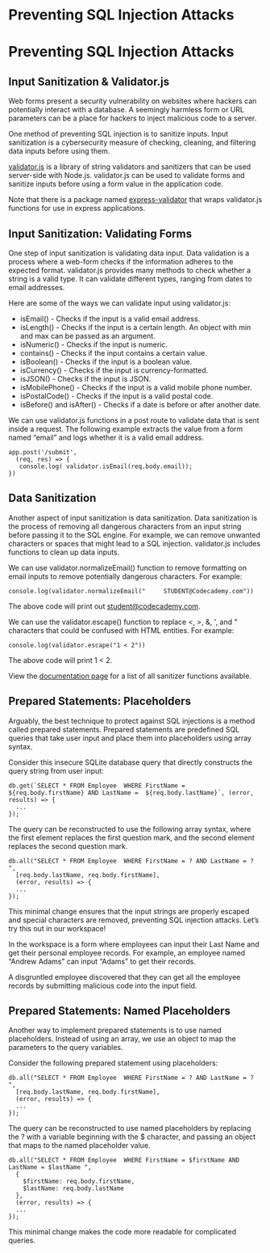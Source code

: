 # Preventing SQL Injection Attacks

# Preventing SQL Injection Attacks

## Input Sanitization & Validator.js
Web forms present a security vulnerability on websites where hackers can potentially interact with a database. A seemingly harmless form or URL parameters can be a place for hackers to inject malicious code to a server.

One method of preventing SQL injection is to sanitize inputs. Input sanitization is a cybersecurity measure of checking, cleaning, and filtering data inputs before using them.

[validator.js](https://www.npmjs.com/package/validator) is a library of string validators and sanitizers that can be used server-side with Node.js. validator.js can be used to validate forms and sanitize inputs before using a form value in the application code.

Note that there is a package named [express-validator](https://express-validator.github.io/docs/) that wraps validator.js functions for use in express applications.

## Input Sanitization: Validating Forms
One step of input sanitization is validating data input. Data validation is a process where a web-form checks if the information adheres to the expected format. validator.js provides many methods to check whether a string is a valid type. It can validate different types, ranging from dates to email addresses.

Here are some of the ways we can validate input using validator.js:
* isEmail() - Checks if the input is a valid email address.
* isLength() - Checks if the input is a certain length. An object with min and max can be passed as an argument.
* isNumeric() - Checks if the input is numeric.
* contains() - Checks if the input contains a certain value.
* isBoolean() - Checks if the input is a boolean value.
* isCurrency() - Checks if the input is currency-formatted.
* isJSON() - Checks if the input is JSON.
* isMobilePhone() - Checks if the input is a valid mobile phone number.
* isPostalCode() - Checks if the input is a valid postal code.
* isBefore() and isAfter() - Checks if a date is before or after another date.

We can use validator.js functions in a post route to validate data that is sent inside a request. The following example extracts the value from a form named “email” and logs whether it is a valid email address.
```JS
app.post('/submit', 
  (req, res) => {
   console.log( validator.isEmail(req.body.email)); 
})
```

## Data Sanitization
Another aspect of input sanitization is data sanitization. Data sanitization is the process of removing all dangerous characters from an input string before passing it to the SQL engine. For example, we can remove unwanted characters or spaces that might lead to a SQL injection. validator.js includes functions to clean up data inputs.

We can use validator.normalizeEmail() function to remove formatting on email inputs to remove potentially dangerous characters. For example:
```JS
console.log(validator.normalizeEmail("     STUDENT@Codecademy.com"))
```

The above code will print out student@codecademy.com.

We can use the validator.escape() function to replace <, >, &, ', and " characters that could be confused with HTML entities. For example:
```JS
console.log(validator.escape("1 < 2"))
```

The above code will print 1 &lt; 2.

View the [documentation page](https://www.npmjs.com/package/validator) for a list of all sanitizer functions available.

## Prepared Statements: Placeholders
Arguably, the best technique to protect against SQL injections is a method called prepared statements. Prepared statements are predefined SQL queries that take user input and place them into placeholders using array syntax.

Consider this insecure SQLite database query that directly constructs the query string from user input:
```JS
db.get(`SELECT * FROM Employee  WHERE FirstName = ${req.body.firstName} AND LastName =  ${req.body.lastName}`, (error, results) => {
  ...
});
```

The query can be reconstructed to use the following array syntax, where the first element replaces the first question mark, and the second element replaces the second question mark.
```JS
db.all("SELECT * FROM Employee  WHERE FirstName = ? AND LastName = ? ", 
  [req.body.lastName, req.body.firstName], 
  (error, results) => {
  ...
});
```

This minimal change ensures that the input strings are properly escaped and special characters are removed, preventing SQL injection attacks. Let’s try this out in our workspace!

In the workspace is a form where employees can input their Last Name and get their personal employee records. For example, an employee named “Andrew Adams” can input “Adams” to get their records.

A disgruntled employee discovered that they can get all the employee records by submitting malicious code into the input field.

## Prepared Statements: Named Placeholders
Another way to implement prepared statements is to use named placeholders. Instead of using an array, we use an object to map the parameters to the query variables.

Consider the following prepared statement using placeholders:
```JS
db.all("SELECT * FROM Employee  WHERE FirstName = ? AND LastName = ? ", 
  [req.body.lastName, req.body.firstName], 
  (error, results) => {
  ...
});
```

The query can be reconstructed to use named placeholders by replacing the ? with a variable beginning with the $ character, and passing an object that maps to the named placeholder value.
```JS
db.all("SELECT * FROM Employee  WHERE FirstName = $firstName AND LastName = $lastName ", 
  {
    $firstName: req.body.firstName,
    $lastName: req.body.lastName
  },
  (error, results) => {
  ...
});
```

This minimal change makes the code more readable for complicated queries.
